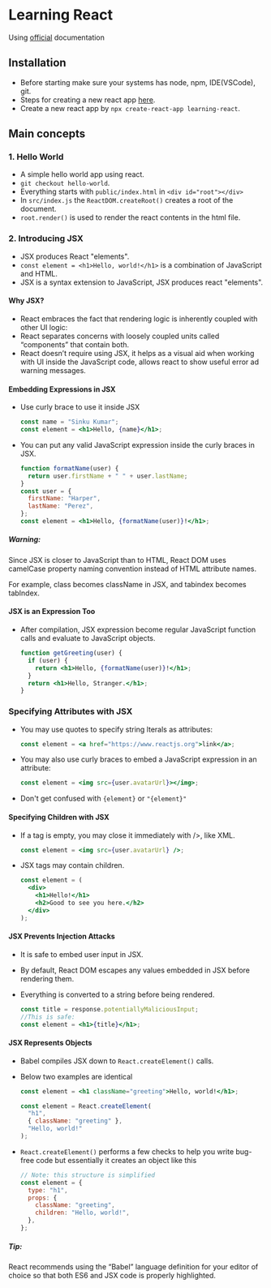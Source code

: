 # Learning React

Using [official](https://reactjs.org/docs/) documentation

## Installation

- Before starting make sure your systems has node, npm, IDE(VSCode), git.
- Steps for creating a new react app [here](https://reactjs.org/docs/create-a-new-react-app.html).
- Create a new react app by `npx create-react-app learning-react`.

## Main concepts

### 1. Hello World

- A simple hello world app using react.
- `git checkout hello-world`.
- Everything starts with `public/index.html` in `<div id="root"></div>`
- In `src/index.js` the `ReactDOM.createRoot()` creates a root of the document.
- `root.render()` is used to render the react contents in the html file.

### 2. Introducing JSX

- JSX produces React "elements".
- `const element = <h1>Hello, world!</h1>` is a combination of JavaScript and HTML.
- JSX is a syntax extension to JavaScript, JSX produces react "elements".

#### Why JSX?

- React embraces the fact that rendering logic is inherently coupled with other UI logic:
- React separates concerns with loosely coupled units called “components” that contain both.
- React doesn’t require using JSX, it helps as a visual aid when working with UI inside the JavaScript code, allows react to show useful error ad warning messages.

#### Embedding Expressions in JSX

- Use curly brace to use it inside JSX

  ```jsx
  const name = "Sinku Kumar";
  const element = <h1>Hello, {name}</h1>;
  ```

- You can put any valid JavaScript expression inside the curly braces in JSX.

  ```jsx
  function formatName(user) {
    return user.firstName + " " + user.lastName;
  }
  const user = {
    firstName: "Harper",
    lastName: "Perez",
  };
  const element = <h1>Hello, {formatName(user)}!</h1>;
  ```

##### Warning:

Since JSX is closer to JavaScript than to HTML, React DOM uses camelCase property naming convention instead of HTML attribute names.

For example, class becomes className in JSX, and tabindex becomes tabIndex.

#### JSX is an Expression Too

- After compilation, JSX expression become regular JavaScript function calls and evaluate to JavaScript objects.

  ```jsx
  function getGreeting(user) {
    if (user) {
      return <h1>Hello, {formatName(user)}!</h1>;
    }
    return <h1>Hello, Stranger.</h1>;
  }
  ```

### Specifying Attributes with JSX

- You may use quotes to specify string lterals as attributes:

  ```jsx
  const element = <a href="https://www.reactjs.org">link</a>;
  ```

- You may also use curly braces to embed a JavaScript expression in an attribute:
  ```jsx
  const element = <img src={user.avatarUrl}></img>;
  ```
- Don't get confused with `{element}` or `"{element}"`

#### Specifying Children with JSX

- If a tag is empty, you may close it immediately with />, like XML.

  ```jsx
  const element = <img src={user.avatarUrl} />;
  ```

- JSX tags may contain children.
  ```jsx
  const element = (
    <div>
      <h1>Hello!</h1>
      <h2>Good to see you here.</h2>
    </div>
  );
  ```

#### JSX Prevents Injection Attacks

- It is safe to embed user input in JSX.
- By default, React DOM escapes any values embedded in JSX before rendering them.
- Everything is converted to a string before being rendered.

  ```jsx
  const title = response.potentiallyMaliciousInput;
  //This is safe:
  const element = <h1>{title}</h1>;
  ```

#### JSX Represents Objects

- Babel compiles JSX down to `React.createElement()` calls.
- Below two examples are identical
  ```jsx
  const element = <h1 className="greeting">Hello, world!</h1>;
  ```
  ```jsx
  const element = React.createElement(
    "h1",
    { className: "greeting" },
    "Hello, world!"
  );
  ```
- `React.createElement()` performs a few checks to help you write bug-free code but essentially it creates an object like this

  ```jsx
  // Note: this structure is simplified
  const element = {
    type: "h1",
    props: {
      className: "greeting",
      children: "Hello, world!",
    },
  };
  ```

##### Tip:

React recommends using the “Babel” language definition for your editor of choice so that both ES6 and JSX code is properly highlighted.
